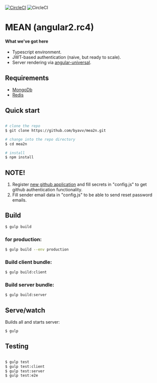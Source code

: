 [![CircleCI](https://circleci.com/gh/byavv/mea2n.svg?style=svg)](https://circleci.com/gh/byavv/mea2n)
![CircleCI](https://david-dm.org/byavv/mea2n.svg)

# MEAN (angular2.rc4)

#### What we've got here

* Typescript environment.
* JWT-based authentication (naive, but ready to scale).
* Server rendering via [angular-universal](https://github.com/angular/universal).

## Requirements
* [MongoDb](https://www.mongodb.org/)
* [Redis](http://redis.io/)

## Quick start

```bash

# clone the repo
$ git clone https://github.com/byavv/mea2n.git 

# change into the repo directory
$ cd mea2n

# install 
$ npm install

```
## NOTE!

1. Register [new github application](https://github.com/settings/applications/new) and fill secrets in 
"config.js" to get github authentication functionality.
2. Fill sender email data in "config.js" to be able to send reset password emails.

## Build
```sh
$ gulp build
```
### for production: 
```sh
$ gulp build --env production                   
```
### Build client bundle:
```sh
$ gulp build:client
```
### Build server bundle:
```sh
$ gulp build:server
```
## Serve/watch
Builds all and starts server:
```sh
$ gulp
```
## Testing
```bash

$ gulp test
$ gulp test:client
$ gulp test:server    
$ gulp test:e2e

 ```
       

